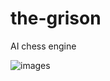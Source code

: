 # the-grison
AI chess engine

![images](https://github.com/user-attachments/assets/26c1ad21-1425-4ab9-95f4-96477037b8ac)
